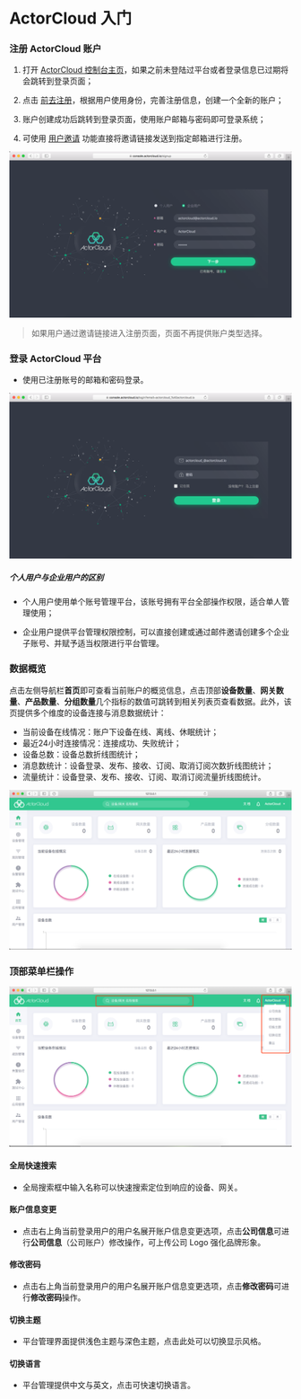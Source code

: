 # ActorCloud 入门

### 注册 ActorCloud 账户

1. 打开 [ActorCloud 控制台主页](https://demo.actorcloud.io/)，如果之前未登陆过平台或者登录信息已过期将会跳转到登录页面；

2. 点击 [前去注册](https://demo.actorcloud.io/signup)，根据用户使用身份，完善注册信息，创建一个全新的账户；

3. 账户创建成功后跳转到登录页面，使用账户邮箱与密码即可登录系统；

4. 可使用 [用户邀请](/user/user.md#用户邀请) 功能直接将邀请链接发送到指定邮箱进行注册。

![sinup.png](assets/sinup.png)

> 如果用户通过邀请链接进入注册页面，页面不再提供账户类型选择。


### 登录 ActorCloud 平台

- 使用已注册账号的邮箱和密码登录。

![login.png](assets/login.png)

##### 个人用户与企业用户的区别

- 个人用户使用单个账号管理平台，该账号拥有平台全部操作权限，适合单人管理使用；

- 企业用户提供平台管理权限控制，可以直接创建或通过邮件邀请创建多个企业子账号、并赋予适当权限进行平台管理。


### 数据概览

点击左侧导航栏**首页**即可查看当前账户的概览信息，点击顶部**设备数量**、**网关数量**、**产品数量**、**分组数量**几个指标的数值可跳转到相关列表页查看数据。此外，该页提供多个维度的设备连接与消息数据统计：

- 当前设备在线情况：账户下设备在线、离线、休眠统计；
- 最近24小时连接情况：连接成功、失败统计；
- 设备总数：设备总数折线图统计；
- 消息数统计：设备登录、发布、接收、订阅、取消订阅次数折线图统计；
- 流量统计：设备登录、发布、接收、订阅、取消订阅流量折线图统计。

![overview.png](assets/overview.png)



### 顶部菜单栏操作

![top_bar_details](assets/top_bar_details.png)



#### 全局快速搜索

- 全局搜索框中输入名称可以快速搜索定位到响应的设备、网关。



#### 账户信息变更

- 点击右上角当前登录用户的用户名展开账户信息变更选项，点击**公司信息**可进行**公司信息**（公司账户）修改操作，可上传公司 Logo 强化品牌形象。



#### 修改密码

- 点击右上角当前登录用户的用户名展开账户信息变更选项，点击**修改密码**可进行**修改密码**操作。



#### 切换主题

- 平台管理界面提供浅色主题与深色主题，点击此处可以切换显示风格。


#### 切换语言

- 平台管理提供中文与英文，点击可快速切换语言。
